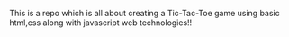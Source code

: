 This is a repo which is all about creating a Tic-Tac-Toe game using basic html,css along with javascript web technologies!!
